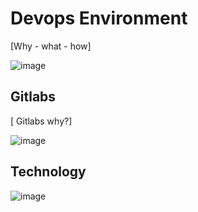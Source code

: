 # Devops Environment

[Why - what - how]

![image](https://github.com/AARHUS-TECH/KubernetesServer/assets/44589560/d4b1d6c0-a1eb-49bb-9c6e-19feb58a8907)

## Gitlabs
[ Gitlabs why?]

![image](https://github.com/AARHUS-TECH/KubernetesServer/assets/44589560/935cb334-b098-4635-806c-a34bf3ec11d7)

## Technology

![image](https://github.com/AARHUS-TECH/KubernetesServer/assets/44589560/612b347f-cd32-40ee-b7af-2cb16f9d0eb6)
